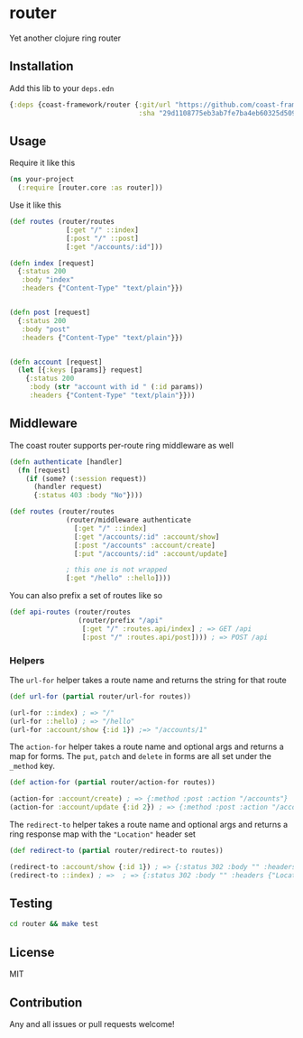 # router
Yet another clojure ring router

## Installation

Add this lib to your `deps.edn`

```clojure
{:deps {coast-framework/router {:git/url "https://github.com/coast-framework/router"
                                :sha "29d1108775eb3ab7fe7ba4eb60325d5090dcdae4"}}}
```

## Usage

Require it like this

```clojure
(ns your-project
  (:require [router.core :as router]))
```

Use it like this

```clojure
(def routes (router/routes
              [:get "/" ::index]
              [:post "/" ::post]
              [:get "/accounts/:id"]))

(defn index [request]
  {:status 200
   :body "index"
   :headers {"Content-Type" "text/plain"}})


(defn post [request]
  {:status 200
   :body "post"
   :headers {"Content-Type" "text/plain"}})


(defn account [request]
  (let [{:keys [params]} request]
    {:status 200
     :body (str "account with id " (:id params))
     :headers {"Content-Type" "text/plain"}}))
```

## Middleware

The coast router supports per-route ring middleware as well

```clojure
(defn authenticate [handler]
  (fn [request]
    (if (some? (:session request))
      (handler request)
      {:status 403 :body "No"})))

(def routes (router/routes
              (router/middleware authenticate
                [:get "/" ::index]
                [:get "/accounts/:id" :account/show]
                [:post "/accounts" :account/create]
                [:put "/accounts/:id" :account/update]

              ; this one is not wrapped
              [:get "/hello" ::hello])))
```

You can also prefix a set of routes like so

```clojure
(def api-routes (router/routes
                 (router/prefix "/api"
                  [:get "/" :routes.api/index] ; => GET /api
                  [:post "/" :routes.api/post]))) ; => POST /api
```

### Helpers

The `url-for` helper takes a route name and returns the string for that route

```clojure
(def url-for (partial router/url-for routes))

(url-for ::index) ; => "/"
(url-for ::hello) ; => "/hello"
(url-for :account/show {:id 1}) ;=> "/accounts/1"
```

The `action-for` helper takes a route name and optional args and returns a map for forms.
The `put`, `patch` and `delete` in forms are all set under the `_method` key.

```clojure
(def action-for (partial router/action-for routes))

(action-for :account/create) ; => {:method :post :action "/accounts"}
(action-for :account/update {:id 2}) ; => {:method :post :action "/accounts/2" :_method :put}
```

The `redirect-to` helper takes a route name and optional args and
returns a ring response map with the `"Location"` header set

```clojure
(def redirect-to (partial router/redirect-to routes))

(redirect-to :account/show {:id 1}) ; => {:status 302 :body "" :headers {"Location" "/accounts/1"}}
(redirect-to ::index) ; =>  ; => {:status 302 :body "" :headers {"Location" "/"}}
```

## Testing

```sh
cd router && make test
```

## License

MIT

## Contribution

Any and all issues or pull requests welcome!
